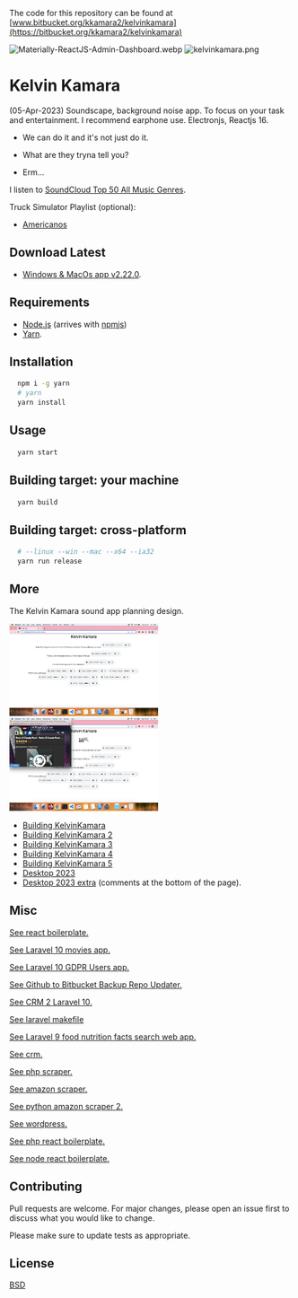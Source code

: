 The code for this repository can be found at [www.bitbucket.org/kkamara2/kelvinkamara](https://bitbucket.org/kkamara2/kelvinkamara)

<img src="https://codedthemes.com/wp-content/uploads/edd/2022/05/Materially-ReactJS-Admin-Dashboard.webp" alt="Materially-ReactJS-Admin-Dashboard.webp" width=""/>

<img src="https://github.com/kkamara/useful/blob/main/kelvinkamara.png?raw=true" alt="kelvinkamara.png" width=""/>

# Kelvin Kamara

(05-Apr-2023) Soundscape, background noise app. To focus on your task and entertainment. I recommend earphone use. Electronjs, Reactjs 16.

- We can do it and it's not just do it.

- What are they tryna tell you?

- Erm...

I listen to [SoundCloud Top 50 All Music Genres](https://soundcloud.com/discover/sets/charts-top:all-music:gb).

Truck Simulator Playlist (optional):

* [Americanos](https://www.youtube.com/watch?v=Se_Ouox0wVQ&list=PLQ4_4pfbt1WpQlxqmX0XLwGVGepyT2SZm&index=211)

## Download Latest

* [Windows & MacOs app v2.22.0](https://github.com/kkamara/kelvinkamara/releases).

## Requirements

* [Node.js](https://nodejs.org/en/) (arrives with [npmjs](https://www.npmjs.com/))
* [Yarn](https://yarnpkg.com/).

## Installation

```bash
  npm i -g yarn
  # yarn
  yarn install
```

## Usage

```bash
  yarn start
```

## Building target: your machine

```bash
  yarn build
```

## Building target: cross-platform

```bash
  # --linux --win --mac --x64 --ia32
  yarn run release
```

## More

The Kelvin Kamara sound app planning design.

<img src="https://raw.githubusercontent.com/kkamara/useful/main/kelvinkamara-planning.png" alt="kelvinkamara-planning.png" width="265"/> <img src="https://raw.githubusercontent.com/kkamara/useful/main/kelvinkamara-planning2.png" alt="kelvinkamara-planning2.png" width="265"/>

* [Building KelvinKamara](https://github.com/kkamara/useful/blob/main/kelvinkamara-building.png)
* [Building KelvinKamara 2](https://github.com/kkamara/useful/blob/main/kelvinkamara-building2.png)
* [Building KelvinKamara 3](https://github.com/kkamara/useful/blob/main/kelvinkamara-building3.png)
* [Building KelvinKamara 4](https://github.com/kkamara/useful/blob/main/kelvinkamara-building4.png)
* [Building KelvinKamara 5](https://github.com/kkamara/useful/blob/main/kelvinkamara-building5.png)
* [Desktop 2023](https://raw.githubusercontent.com/kkamara/useful/main/desktop-2023.png)
* [Desktop 2023 extra](https://github.com/kkamara/useful/commit/a9e620925598c945ad71501388dc615f4b381d33) (comments at the bottom of the page).

## Misc

[See react boilerplate.](https://github.com/kkamara/react-boilerplate)

[See Laravel 10 movies app.](https://github.com/kkamara/movies)

[See Laravel 10 GDPR Users app.](https://github.com/kkamara/users-api-laravel-10-php-app-5)

[See Github to Bitbucket Backup Repo Updater.](https://github.com/kkamara/ghbbupdater)

[See CRM 2 Laravel 10.](https://github.com/kkamara/crm-2-laravel-10)

[See laravel makefile](https://github.com/kkamara/laravel-makefile)

[See Laravel 9 food nutrition facts search web app.](https://github.com/kkamara/food-nutrition-facts-search-web-app)

[See crm.](https://github.com/kkamara/crm)

[See php scraper.](https://github.com/kkamara/php-scraper)

[See amazon scraper.](https://github.com/kkamara/amazon-scraper)

[See python amazon scraper 2.](https://github.com/kkamara/selenium-py)

[See wordpress.](https://github.com/kkamara/wordpress)

[See php react boilerplate.](https://github.com/kkamara/php-react-boilerplate)

[See node react boilerplate.](https://github.com/kkamara/node-react-boilerplate)

## Contributing
Pull requests are welcome. For major changes, please open an issue first to discuss what you would like to change.

Please make sure to update tests as appropriate.

## License
[BSD](https://opensource.org/licenses/BSD-3-Clause)
